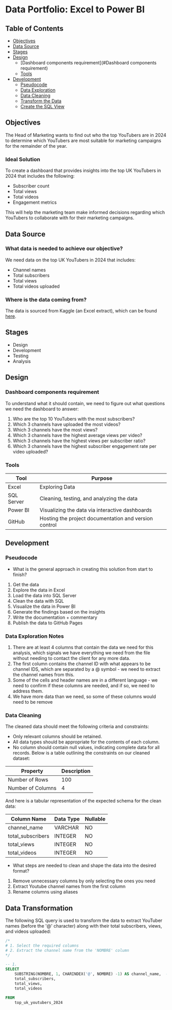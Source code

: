 # Data Portfolio: Excel to Power BI

## Table of Contents
- [Objectives](#objectives)
- [Data Source](#data-source)
- [Stages](#stages)
- [Design](#design)
  - [Dashboard components requirement](#Dashboard components requirement)
  - [Tools](#tools)
- [Development](#development)
  - [Pseudocode](#pseudocode)
  - [Data Exploration](#DataExploration)
  - [Data Cleaning](#DataCleaning)
  - [Transform the Data](#TransformtheData)
  - [Create the SQL View](#CreatetheSQLView)

## Objectives
The Head of Marketing wants to find out who the top YouTubers are in 2024 to determine which YouTubers are most suitable for marketing campaigns for the remainder of the year.

### Ideal Solution
To create a dashboard that provides insights into the top UK YouTubers in 2024 that includes the following:
- Subscriber count
- Total views
- Total videos
- Engagement metrics

This will help the marketing team make informed decisions regarding which YouTubers to collaborate with for their marketing campaigns.

## Data Source
### What data is needed to achieve our objective?
We need data on the top UK YouTubers in 2024 that includes:
- Channel names
- Total subscribers
- Total views
- Total videos uploaded

### Where is the data coming from?
The data is sourced from Kaggle (an Excel extract), which can be found [here](https://www.kaggle.com/datasets/bhavyadhingra00020/top-100-social-media-influencers-2024-countrywise?resource=download).

## Stages
- Design
- Development
- Testing
- Analysis

## Design
### Dashboard components requirement
To understand what it should contain, we need to figure out what questions we need the dashboard to answer:
1. Who are the top 10 YouTubers with the most subscribers?
2. Which 3 channels have uploaded the most videos?
3. Which 3 channels have the most views?
4. Which 3 channels have the highest average views per video?
5. Which 3 channels have the highest views per subscriber ratio?
6. Which 3 channels have the highest subscriber engagement rate per video uploaded?

### Tools

| Tool | Purpose
 --- | ---
| Excel | Exploring Data |
|  SQL Server | Cleaning, testing, and analyzing the data |
| Power BI | Visualizing the data via interactive dashboards |
| GitHub | Hosting the project documentation and version control |

## Development

### Pseudocode
- What is the general approach in creating this solution from start to finish?
1. Get the data
2. Explore the data in Excel
3. Load the data into SQL Server
4. Clean the data with SQL
5. Visualize the data in Power BI
6. Generate the findings based on the insights
7. Write the documentation + commentary
8. Publish the data to GitHub Pages

### Data Exploration Notes
1. There are at least 4 columns that contain the data we need for this analysis, which signals we have everything we need from the file without needing to contact the client for any more data.
2. The first column contains the channel ID with what appears to be channel IDS, which are separated by a @ symbol - we need to extract the channel names from this.
3. Some of the cells and header names are in a different language - we need to confirm if these columns are needed, and if so, we need to address them.
4. We have more data than we need, so some of these columns would need to be remove

### Data Cleaning
The cleaned data should meet the following criteria and constraints:
  - Only relevant columns should be retained.
  - All data types should be appropriate for the contents of each column.
  - No column should contain null values, indicating complete data for all records.
Below is a table outlining the constraints on our cleaned dataset:

| Property | Description |
 --- | ---
| Number of Rows | 100 | 
| Number of Columns | 4 |

And here is a tabular representation of the expected schema for the clean data:

| Column Name	| Data Type	| Nullable |
---|---|---
| channel_name | VARCHAR | NO |
| total_subscribers	| INTEGER	| NO |
| total_views	| INTEGER	| NO |
| total_videos |	INTEGER |	NO |

- What steps are needed to clean and shape the data into the desired format?
1. Remove unnecessary columns by only selecting the ones you need
2. Extract Youtube channel names from the first column
3. Rename columns using aliases

## Data Transformation
The following SQL query is used to transform the data to extract YouTuber names (before the '@' character) along with their total subscribers, views, and videos uploaded:

```sql
/*
# 1. Select the required columns
# 2. Extract the channel name from the 'NOMBRE' column
*/

-- 1.
SELECT
    SUBSTRING(NOMBRE, 1, CHARINDEX('@', NOMBRE) -1) AS channel_name,  -- 2.
    total_subscribers,
    total_views,
    total_videos

FROM
    top_uk_youtubers_2024
```



